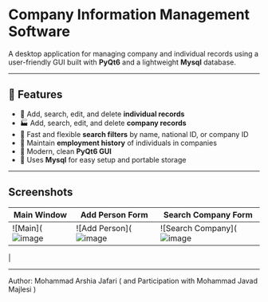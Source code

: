 # Company Information Management Software

A desktop application for managing company and individual records using a user-friendly GUI built with **PyQt6** and a lightweight **Mysql** database.

---

## 📌 Features

- 👤 Add, search, edit, and delete **individual records**
- 🏭 Add, search, edit, and delete **company records**
- 🔎 Fast and flexible **search filters** by name, national ID, or company ID
- 🧾 Maintain **employment history** of individuals in companies
- 🎨 Modern, clean **PyQt6 GUI**
- 💾 Uses **Mysql** for easy setup and portable storage

---

## Screenshots

| Main Window | Add Person Form | Search Company Form |
|-------------|------------------|----------------------|
| ![Main](![image](https://github.com/user-attachments/assets/5b2c13b5-4e9d-45e8-ac65-3a9b4864f00b) | ![Add Person](![image](https://github.com/user-attachments/assets/bcb7cb59-feb8-4193-9975-5504d1fb3d22) | ![Search Company](![image](https://github.com/user-attachments/assets/2b75db3d-a8f8-499f-b6a1-988a696647d5)
|

---

Author: Mohammad Arshia Jafari ( and Participation with Mohammad Javad Majlesi )
